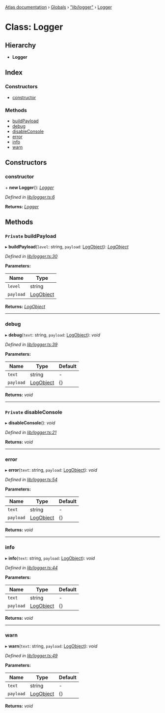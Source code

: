 [Atlas documentation](../README.md) › [Globals](../globals.md) › ["lib/logger"](../modules/_lib_logger_.md) › [Logger](_lib_logger_.logger.md)

# Class: Logger

## Hierarchy

* **Logger**

## Index

### Constructors

* [constructor](_lib_logger_.logger.md#constructor)

### Methods

* [buildPayload](_lib_logger_.logger.md#private-buildpayload)
* [debug](_lib_logger_.logger.md#debug)
* [disableConsole](_lib_logger_.logger.md#private-disableconsole)
* [error](_lib_logger_.logger.md#error)
* [info](_lib_logger_.logger.md#info)
* [warn](_lib_logger_.logger.md#warn)

## Constructors

###  constructor

\+ **new Logger**(): *[Logger](_lib_logger_.logger.md)*

*Defined in [lib/logger.ts:6](https://github.com/chronark/atlas/blob/e6359aa/src/lib/logger.ts#L6)*

**Returns:** *[Logger](_lib_logger_.logger.md)*

## Methods

### `Private` buildPayload

▸ **buildPayload**(`level`: string, `payload`: [LogObject](../modules/_types_customtypes_.md#logobject)): *[LogObject](../modules/_types_customtypes_.md#logobject)*

*Defined in [lib/logger.ts:30](https://github.com/chronark/atlas/blob/e6359aa/src/lib/logger.ts#L30)*

**Parameters:**

Name | Type |
------ | ------ |
`level` | string |
`payload` | [LogObject](../modules/_types_customtypes_.md#logobject) |

**Returns:** *[LogObject](../modules/_types_customtypes_.md#logobject)*

___

###  debug

▸ **debug**(`text`: string, `payload`: [LogObject](../modules/_types_customtypes_.md#logobject)): *void*

*Defined in [lib/logger.ts:39](https://github.com/chronark/atlas/blob/e6359aa/src/lib/logger.ts#L39)*

**Parameters:**

Name | Type | Default |
------ | ------ | ------ |
`text` | string | - |
`payload` | [LogObject](../modules/_types_customtypes_.md#logobject) | {} |

**Returns:** *void*

___

### `Private` disableConsole

▸ **disableConsole**(): *void*

*Defined in [lib/logger.ts:21](https://github.com/chronark/atlas/blob/e6359aa/src/lib/logger.ts#L21)*

**Returns:** *void*

___

###  error

▸ **error**(`text`: string, `payload`: [LogObject](../modules/_types_customtypes_.md#logobject)): *void*

*Defined in [lib/logger.ts:54](https://github.com/chronark/atlas/blob/e6359aa/src/lib/logger.ts#L54)*

**Parameters:**

Name | Type | Default |
------ | ------ | ------ |
`text` | string | - |
`payload` | [LogObject](../modules/_types_customtypes_.md#logobject) | {} |

**Returns:** *void*

___

###  info

▸ **info**(`text`: string, `payload`: [LogObject](../modules/_types_customtypes_.md#logobject)): *void*

*Defined in [lib/logger.ts:44](https://github.com/chronark/atlas/blob/e6359aa/src/lib/logger.ts#L44)*

**Parameters:**

Name | Type | Default |
------ | ------ | ------ |
`text` | string | - |
`payload` | [LogObject](../modules/_types_customtypes_.md#logobject) | {} |

**Returns:** *void*

___

###  warn

▸ **warn**(`text`: string, `payload`: [LogObject](../modules/_types_customtypes_.md#logobject)): *void*

*Defined in [lib/logger.ts:49](https://github.com/chronark/atlas/blob/e6359aa/src/lib/logger.ts#L49)*

**Parameters:**

Name | Type | Default |
------ | ------ | ------ |
`text` | string | - |
`payload` | [LogObject](../modules/_types_customtypes_.md#logobject) | {} |

**Returns:** *void*
